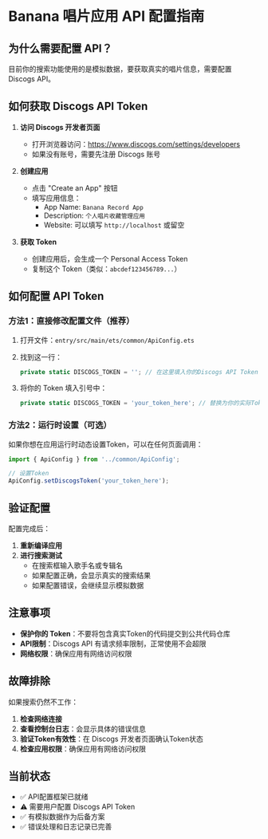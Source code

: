 # Banana 唱片应用 API 配置指南

## 为什么需要配置 API？

目前你的搜索功能使用的是模拟数据，要获取真实的唱片信息，需要配置 Discogs API。

## 如何获取 Discogs API Token

1. **访问 Discogs 开发者页面**
   - 打开浏览器访问：https://www.discogs.com/settings/developers
   - 如果没有账号，需要先注册 Discogs 账号

2. **创建应用**
   - 点击 "Create an App" 按钮
   - 填写应用信息：
     - App Name: `Banana Record App`
     - Description: `个人唱片收藏管理应用`
     - Website: 可以填写 `http://localhost` 或留空

3. **获取 Token**
   - 创建应用后，会生成一个 Personal Access Token
   - 复制这个 Token（类似：`abcdef123456789...`）

## 如何配置 API Token

### 方法1：直接修改配置文件（推荐）

1. 打开文件：`entry/src/main/ets/common/ApiConfig.ets`

2. 找到这一行：
   ```typescript
   private static DISCOGS_TOKEN = ''; // 在这里填入你的Discogs API Token
   ```

3. 将你的 Token 填入引号中：
   ```typescript
   private static DISCOGS_TOKEN = 'your_token_here'; // 替换为你的实际Token
   ```

### 方法2：运行时设置（可选）

如果你想在应用运行时动态设置Token，可以在任何页面调用：
```typescript
import { ApiConfig } from '../common/ApiConfig';

// 设置Token
ApiConfig.setDiscogsToken('your_token_here');
```

## 验证配置

配置完成后：

1. **重新编译应用**
2. **进行搜索测试**
   - 在搜索框输入歌手名或专辑名
   - 如果配置正确，会显示真实的搜索结果
   - 如果配置错误，会继续显示模拟数据

## 注意事项

- **保护你的 Token**：不要将包含真实Token的代码提交到公共代码仓库
- **API限制**：Discogs API 有请求频率限制，正常使用不会超限
- **网络权限**：确保应用有网络访问权限

## 故障排除

如果搜索仍然不工作：

1. **检查网络连接**
2. **查看控制台日志**：会显示具体的错误信息
3. **验证Token有效性**：在 Discogs 开发者页面确认Token状态
4. **检查应用权限**：确保应用有网络访问权限

## 当前状态

- ✅ API配置框架已就绪
- ⚠️ 需要用户配置 Discogs API Token
- ✅ 有模拟数据作为后备方案
- ✅ 错误处理和日志记录已完善